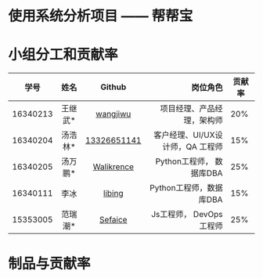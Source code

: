 # 使用系统分析项目 —— 帮帮宝



# 小组分工和贡献率



|   学号   |  姓名   |                    Github                     |                         岗位角色 | 贡献率 |
| :------: | :-----: | :-------------------------------------------: | -------------------------------: | ------ |
| 16340213 | 王继武* |    [wangjiwu](https://github.com/wangjiwu)    |       项目经理、产品经理，架构师 | 20%    |
| 16340204 | 汤浩林* | [13326651141](https://github.com/13326651141) | 客户经理、UI/UX设计师，QA 工程师 | 15%    |
| 16340205 | 汤万鹏* |  [Walikrence](https://github.com/Walikrence)  |         Python工程师， 数据库DBA | 25%    |
| 16340111 |  李冰   |         [libing](https://github.com/)         |          Python工程师，数据库DBA | 15%    |
| 15353005 | 范瑞潮* |     [Sefaice](https://github.com/Sefaice)     |         Js工程师， DevOps 工程师 | 25%    |

# 制品与贡献率

